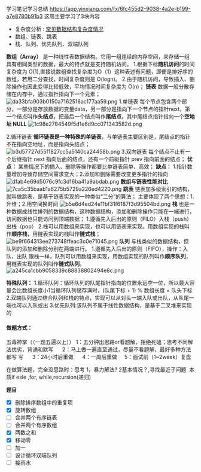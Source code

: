 学习笔记学习总结
https://app.yinxiang.com/fx/6fc455d2-9038-4a2e-b199-a7e8780b91b3
这周主要学习了3块内容
* 复杂度分析 : [常见数据结构复杂度情况](https://www.bigocheatsheet.com/)
* 数组、链表、跳表
* 栈、队列、优先队列、双端队列


**数组（Array）**
是一种线性表数据结构。它用一组连续的内存空间，来存储一组具有相同类型的数据，最大的特点就是支持随机访问。
1.根据下标**随机访问**的时间复杂度为 O(1),直接说数组查找复杂度为O（1）这种表述有问题，即便是排好序的数组，若用二分查找，时间复杂度则是 O(logn)。
2.由于随机访问，导致插入、删除操作也因此变得比较低效，平均情况时间复杂度为 O(n)；
**链表**
数据一般分散存储在内存中，通过指针指向下一个元素；
![da33bfa903b0150a7162516ac177aa59.png](en-resource://database/1221:1)
1.单链表
每个节点包含两个部分，一部分是存放数据的变量data，另一部分是指向下一个节点的指针next，第一个结点叫作**头结点**，把最后一个结点叫作**尾结点**，其中尾结点指针指向一个**空地址 NULL**
![1c98e2784549f5d1e6d9cc071343582d.png](en-resource://database/1223:1)

2.循环链表
**循环链表是一种特殊的单链表**，与单链表主要区别是，尾结点的指针不在指向空地址，而是指向头结点；
![b3d57727d55f1827cc5a5140ca24458b.png](en-resource://database/1225:1)
3.双向链表
每个结点不止有一个后继指针 next 指向后面的结点，还有一个前驱指针 prev 指向前面的结点；
**优点：** 某些情况下的插入、删除等操作都要比单链表简单、高效；
**缺点：** 1.指针数量增加导致存储空间需求变大；2.添加和删除需要改变更多指针的指向
![dfab4e69d5076c9fc3d16ba41a9abdab.png](en-resource://database/1227:1)
**数组与链表性能对比**
![7ca5c35baab1a6275b5729a226ed4220.png](en-resource://database/1229:1)
**跳表**
链表加多级索引的结构，就叫做跳表，是基于链表实现的一种类似“二分”的算法；
主要体现了两个思想：1.升维；2.用空间换时间
![b5e6d4ed24e11bf31f6187f3d95504bd.png](en-resource://database/1231:1)
**栈**
也是一种数据成线性排列的数据结构，这种数据结构，添加和删除操作只能在一端进行，访问数据也只能访问到顶端数据；
1.遵循先入后出的原则（FILO）入栈（push）出栈（pop）
2.栈可以用数组来实现，也可以用链表来实现。用数组实现的栈叫作**顺序栈**，用链表实现的栈叫作**链式栈**；
![be9f664313ee273748ffeac3c0e71045.png](en-resource://database/1235:1)
**队列**
与栈类似的数据结构，但 队列的添加和删除分别在两端进行。
1.遵循先入后出的原则（FIFO），操作：入队、出队
跟栈一样，队列可以用数组来实现，用数组实现的队列叫作**顺序队列**，用链表实现的队列叫作**链式队列**。
![a245ca1cbb9058339c88838802494e8c.png](en-resource://database/1237:1)

**特殊队列：**
1.循环队列：循环队列的队尾指针指向的位置永远空一位，所以最大容量会比数组长度小1当循环队列储存满时，(队尾下标 + 1) % 数组长度 = 队头下标
2.双端队列通过结合队列和栈的特点，实现可以从对头一端入队或出队，从队尾一端也可以入队或出
3.优先队列:该队列不属于线性数据结构，是基于二叉堆来实现的

#### 做题方式：
 五毒神掌（（一题五遍以上））
   1：五分钟出思路or看题解，拒绝死磕；思考不同解法优劣，背诵和默写 
    2：马上做一遍直至通过，尽量不看题解，最好多种方法都写 写 
    3：24小时后重做 
    4：一周后重做
    5：面试前（1~2week）复盘

在做算法题，完全没思路时：思考 1，暴力解法? 2基本情况？,寻找最近子问题
 本质if esle ,for, while,recursion(递归)

**题目**

* [x] 删除排序数组中的重复项 
* [x] 旋转数组 
* [ ] 合并两个有序链表 
* [ ] 合并两个有序数组 
* [x] 两数之和 
* [x] 移动零 
* [ ] 加一 
* [ ] 设计循环双端队列 
* [ ] 接雨水
